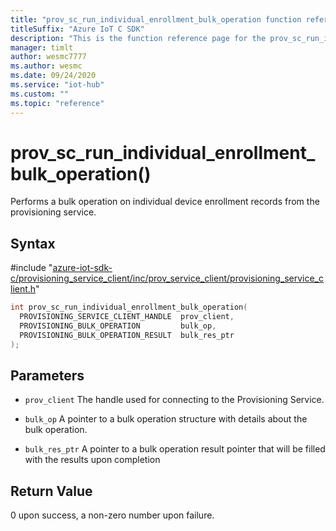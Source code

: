 ```yaml
---                             
title: "prov_sc_run_individual_enrollment_bulk_operation function reference | Microsoft Docs" 
titleSuffix: "Azure IoT C SDK"            
description: "This is the function reference page for the prov_sc_run_individual_enrollment_bulk_operation() function in the Azure IoT C SDK. This SDK is used with Azure IoT Hub and Azure IoT Hub Device Provisioning Service"            
manager: timlt                 
author: wesmc7777              
ms.author: wesmc               
ms.date: 09/24/2020                    
ms.service: "iot-hub"             
ms.custom: ""                
ms.topic: "reference"        
---                            
```


# prov_sc_run_individual_enrollment_bulk_operation()

Performs a bulk operation on individual device enrollment records from the provisioning service.

## Syntax

\#include "[azure-iot-sdk-c/provisioning_service_client/inc/prov_service_client/provisioning_service_client.h](../provisioning-service-client-h.md)"  
```C
int prov_sc_run_individual_enrollment_bulk_operation(
  PROVISIONING_SERVICE_CLIENT_HANDLE  prov_client,
  PROVISIONING_BULK_OPERATION         bulk_op,
  PROVISIONING_BULK_OPERATION_RESULT  bulk_res_ptr
);
```

## Parameters
* `prov_client` The handle used for connecting to the Provisioning Service. 

* `bulk_op` A pointer to a bulk operation structure with details about the bulk operation. 

* `bulk_res_ptr` A pointer to a bulk operation result pointer that will be filled with the results upon completion

## Return Value
0 upon success, a non-zero number upon failure.

